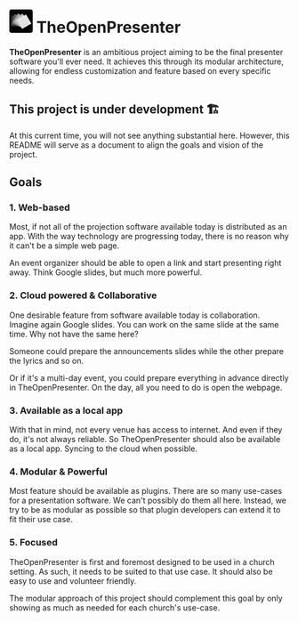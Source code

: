 # <img src="./public/logo_dark.png" width=42 /> TheOpenPresenter

**TheOpenPresenter** is an ambitious project aiming to be the final presenter software you'll ever need.
It achieves this through its modular architecture, allowing for endless customization and feature based on every specific needs.

## This project is under development 🏗️

At this current time, you will not see anything substantial here. However, this README will serve as a document to align the goals and vision of the project.

## Goals

### 1. Web-based

Most, if not all of the projection software available today is distributed as an app. With the way technology are progressing today, there is no reason why it can't be a simple web page.

An event organizer should be able to open a link and start presenting right away. Think Google slides, but much more powerful.

### 2. Cloud powered & Collaborative

One desirable feature from software available today is collaboration. Imagine again Google slides. You can work on the same slide at the same time. Why not have the same here? 

Someone could prepare the announcements slides while the other prepare the lyrics and so on.

Or if it's a multi-day event, you could prepare everything in advance directly in TheOpenPresenter. On the day, all you need to do is open the webpage.

### 3. Available as a local app

With that in mind, not every venue has access to internet. And even if they do, it's not always reliable. So TheOpenPresenter should also be available as a local app. Syncing to the cloud when possible.

### 4. Modular & Powerful

Most feature should be available as plugins. There are so many use-cases for a presentation software. We can't possibly do them all here. Instead, we try to be as modular as possible so that plugin developers can extend it to fit their use case.

### 5. Focused

TheOpenPresenter is first and foremost designed to be used in a church setting. As such, it needs to be suited to that use case. It should also be easy to use and volunteer friendly.

The modular approach of this project should complement this goal by only showing as much as needed for each church's use-case.
